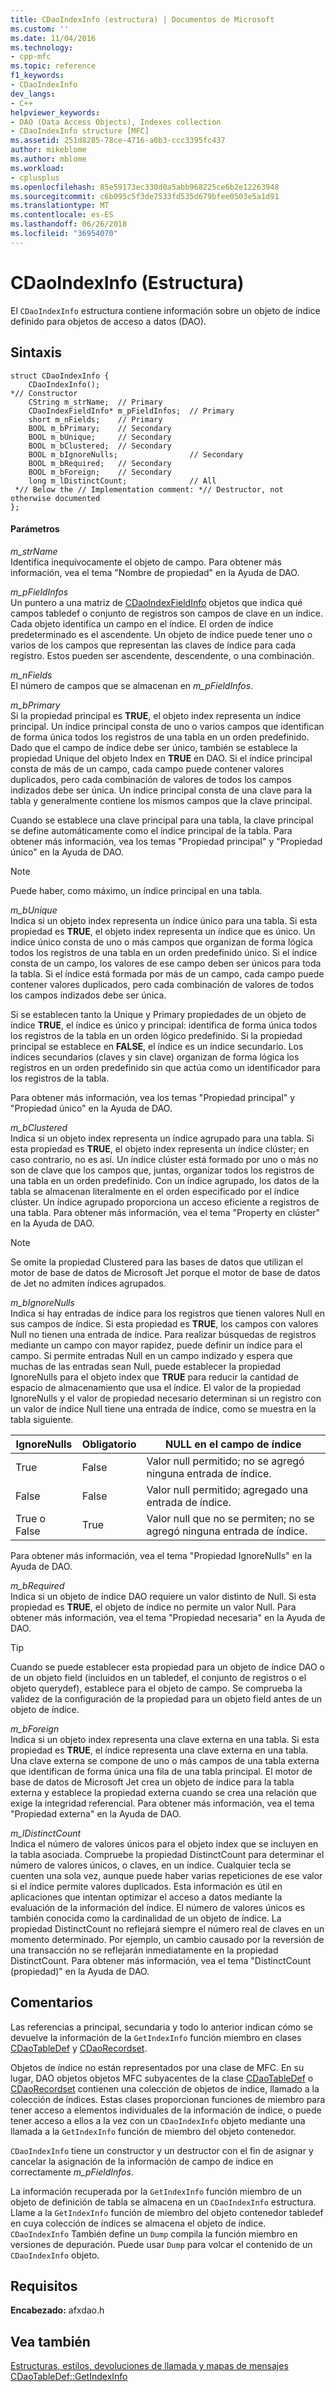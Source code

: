 ```yaml
---
title: CDaoIndexInfo (estructura) | Documentos de Microsoft
ms.custom: ''
ms.date: 11/04/2016
ms.technology:
- cpp-mfc
ms.topic: reference
f1_keywords:
- CDaoIndexInfo
dev_langs:
- C++
helpviewer_keywords:
- DAO (Data Access Objects), Indexes collection
- CDaoIndexInfo structure [MFC]
ms.assetid: 251d8285-78ce-4716-a0b3-ccc3395fc437
author: mikeblome
ms.author: mblome
ms.workload:
- cplusplus
ms.openlocfilehash: 85e59173ec330d0a5abb968225ce6b2e12263948
ms.sourcegitcommit: c6b095c5f3de7533fd535d679bfee0503e5a1d91
ms.translationtype: MT
ms.contentlocale: es-ES
ms.lasthandoff: 06/26/2018
ms.locfileid: "36954070"
---
```

# <a name="cdaoindexinfo-structure"></a>CDaoIndexInfo (Estructura)
El `CDaoIndexInfo` estructura contiene información sobre un objeto de índice definido para objetos de acceso a datos (DAO).  
  
## <a name="syntax"></a>Sintaxis  
  
```  
struct CDaoIndexInfo {  
    CDaoIndexInfo();
*// Constructor  
    CString m_strName;  // Primary  
    CDaoIndexFieldInfo* m_pFieldInfos;  // Primary  
    short m_nFields;    // Primary  
    BOOL m_bPrimary;    // Secondary  
    BOOL m_bUnique;     // Secondary  
    BOOL m_bClustered;  // Secondary  
    BOOL m_bIgnoreNulls;                // Secondary  
    BOOL m_bRequired;   // Secondary  
    BOOL m_bForeign;    // Secondary  
    long m_lDistinctCount;              // All  
 *// Below the // Implementation comment: *// Destructor, not otherwise documented  
};   
```  
  
#### <a name="parameters"></a>Parámetros  
 *m_strName*  
 Identifica inequívocamente el objeto de campo. Para obtener más información, vea el tema "Nombre de propiedad" en la Ayuda de DAO.  
  
 *m_pFieldInfos*  
 Un puntero a una matriz de [CDaoIndexFieldInfo](../../mfc/reference/cdaoindexfieldinfo-structure.md) objetos que indica qué campos tabledef o conjunto de registros son campos de clave en un índice. Cada objeto identifica un campo en el índice. El orden de índice predeterminado es el ascendente. Un objeto de índice puede tener uno o varios de los campos que representan las claves de índice para cada registro. Estos pueden ser ascendente, descendente, o una combinación.  
  
 *m_nFields*  
 El número de campos que se almacenan en *m_pFieldInfos*.  
  
 *m_bPrimary*  
 Si la propiedad principal es **TRUE**, el objeto index representa un índice principal. Un índice principal consta de uno o varios campos que identifican de forma única todos los registros de una tabla en un orden predefinido. Dado que el campo de índice debe ser único, también se establece la propiedad Unique del objeto Index en **TRUE** en DAO. Si el índice principal consta de más de un campo, cada campo puede contener valores duplicados, pero cada combinación de valores de todos los campos indizados debe ser única. Un índice principal consta de una clave para la tabla y generalmente contiene los mismos campos que la clave principal.  
  
 Cuando se establece una clave principal para una tabla, la clave principal se define automáticamente como el índice principal de la tabla. Para obtener más información, vea los temas "Propiedad principal" y "Propiedad único" en la Ayuda de DAO.  
  
> [!NOTE]
>  Puede haber, como máximo, un índice principal en una tabla.  
  
 *m_bUnique*  
 Indica si un objeto index representa un índice único para una tabla. Si esta propiedad es **TRUE**, el objeto index representa un índice que es único. Un índice único consta de uno o más campos que organizan de forma lógica todos los registros de una tabla en un orden predefinido único. Si el índice consta de un campo, los valores de ese campo deben ser únicos para toda la tabla. Si el índice está formada por más de un campo, cada campo puede contener valores duplicados, pero cada combinación de valores de todos los campos indizados debe ser única.  
  
 Si se establecen tanto la Unique y Primary propiedades de un objeto de índice **TRUE**, el índice es único y principal: identifica de forma única todos los registros de la tabla en un orden lógico predefinido. Si la propiedad principal se establece en **FALSE**, el índice es un índice secundario. Los índices secundarios (claves y sin clave) organizan de forma lógica los registros en un orden predefinido sin que actúa como un identificador para los registros de la tabla.  
  
 Para obtener más información, vea los temas "Propiedad principal" y "Propiedad único" en la Ayuda de DAO.  
  
 *m_bClustered*  
 Indica si un objeto index representa un índice agrupado para una tabla. Si esta propiedad es **TRUE**, el objeto index representa un índice clúster; en caso contrario, no es así. Un índice clúster está formado por uno o más no son de clave que los campos que, juntas, organizar todos los registros de una tabla en un orden predefinido. Con un índice agrupado, los datos de la tabla se almacenan literalmente en el orden especificado por el índice clúster. Un índice agrupado proporciona un acceso eficiente a registros de una tabla. Para obtener más información, vea el tema "Property en clúster" en la Ayuda de DAO.  
  
> [!NOTE]
>  Se omite la propiedad Clustered para las bases de datos que utilizan el motor de base de datos de Microsoft Jet porque el motor de base de datos de Jet no admiten índices agrupados.  
  
 *m_bIgnoreNulls*  
 Indica si hay entradas de índice para los registros que tienen valores Null en sus campos de índice. Si esta propiedad es **TRUE**, los campos con valores Null no tienen una entrada de índice. Para realizar búsquedas de registros mediante un campo con mayor rapidez, puede definir un índice para el campo. Si permite entradas Null en un campo indizado y espera que muchas de las entradas sean Null, puede establecer la propiedad IgnoreNulls para el objeto index que **TRUE** para reducir la cantidad de espacio de almacenamiento que usa el índice. El valor de la propiedad IgnoreNulls y el valor de propiedad necesario determinan si un registro con un valor de índice Null tiene una entrada de índice, como se muestra en la tabla siguiente.  
  
|IgnoreNulls|Obligatorio|NULL en el campo de índice|  
|-----------------|--------------|-------------------------|  
|True|False|Valor null permitido; no se agregó ninguna entrada de índice.|  
|False|False|Valor null permitido; agregado una entrada de índice.|  
|True o False|True|Valor null que no se permiten; no se agregó ninguna entrada de índice.|  
  
 Para obtener más información, vea el tema "Propiedad IgnoreNulls" en la Ayuda de DAO.  
  
 *m_bRequired*  
 Indica si un objeto de índice DAO requiere un valor distinto de Null. Si esta propiedad es **TRUE**, el objeto de índice no permite un valor Null. Para obtener más información, vea el tema "Propiedad necesaria" en la Ayuda de DAO.  
  
> [!TIP]
>  Cuando se puede establecer esta propiedad para un objeto de índice DAO o de un objeto field (incluidos en un tabledef, el conjunto de registros o el objeto querydef), establece para el objeto de campo. Se comprueba la validez de la configuración de la propiedad para un objeto field antes de un objeto de índice.  
  
 *m_bForeign*  
 Indica si un objeto index representa una clave externa en una tabla. Si esta propiedad es **TRUE**, el índice representa una clave externa en una tabla. Una clave externa se compone de uno o más campos de una tabla externa que identifican de forma única una fila de una tabla principal. El motor de base de datos de Microsoft Jet crea un objeto de índice para la tabla externa y establece la propiedad externa cuando se crea una relación que exige la integridad referencial. Para obtener más información, vea el tema "Propiedad externa" en la Ayuda de DAO.  
  
 *m_lDistinctCount*  
 Indica el número de valores únicos para el objeto index que se incluyen en la tabla asociada. Compruebe la propiedad DistinctCount para determinar el número de valores únicos, o claves, en un índice. Cualquier tecla se cuenten una sola vez, aunque puede haber varias repeticiones de ese valor si el índice permite valores duplicados. Esta información es útil en aplicaciones que intentan optimizar el acceso a datos mediante la evaluación de la información del índice. El número de valores únicos es también conocida como la cardinalidad de un objeto de índice. La propiedad DistinctCount no reflejará siempre el número real de claves en un momento determinado. Por ejemplo, un cambio causado por la reversión de una transacción no se reflejarán inmediatamente en la propiedad DistinctCount. Para obtener más información, vea el tema "DistinctCount (propiedad)" en la Ayuda de DAO.  
  
## <a name="remarks"></a>Comentarios  
 Las referencias a principal, secundaria y todo lo anterior indican cómo se devuelve la información de la `GetIndexInfo` función miembro en clases [CDaoTableDef](../../mfc/reference/cdaotabledef-class.md#getindexinfo) y [CDaoRecordset](../../mfc/reference/cdaorecordset-class.md#getindexinfo).  
  
 Objetos de índice no están representados por una clase de MFC. En su lugar, DAO objetos objetos MFC subyacentes de la clase [CDaoTableDef](../../mfc/reference/cdaotabledef-class.md) o [CDaoRecordset](../../mfc/reference/cdaorecordset-class.md) contienen una colección de objetos de índice, llamado a la colección de índices. Estas clases proporcionan funciones de miembro para tener acceso a elementos individuales de la información de índice, o puede tener acceso a ellos a la vez con un `CDaoIndexInfo` objeto mediante una llamada a la `GetIndexInfo` función de miembro del objeto contenedor.  
  
 `CDaoIndexInfo` tiene un constructor y un destructor con el fin de asignar y cancelar la asignación de la información de campo de índice en correctamente *m_pFieldInfos*.  
  
 La información recuperada por la `GetIndexInfo` función miembro de un objeto de definición de tabla se almacena en un `CDaoIndexInfo` estructura. Llame a la `GetIndexInfo` función de miembro del objeto contenedor tabledef en cuya colección de índices se almacena el objeto de índice. `CDaoIndexInfo` También define un `Dump` compila la función miembro en versiones de depuración. Puede usar `Dump` para volcar el contenido de un `CDaoIndexInfo` objeto.  
  
## <a name="requirements"></a>Requisitos  
 **Encabezado:** afxdao.h  
  
## <a name="see-also"></a>Vea también  
 [Estructuras, estilos, devoluciones de llamada y mapas de mensajes](../../mfc/reference/structures-styles-callbacks-and-message-maps.md)   
 [CDaoTableDef::GetIndexInfo](../../mfc/reference/cdaotabledef-class.md#getindexinfo)

